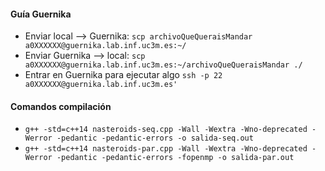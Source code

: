#### Guía Guernika

- Enviar local --> Guernika: ```scp archivoQueQueraisMandar a0XXXXXX@guernika.lab.inf.uc3m.es:~/```
- Enviar Guernika --> local: ```scp a0XXXXXX@guernika.lab.inf.uc3m.es:~/archivoQueQueraisMandar ./ ```
- Entrar en Guernika para ejecutar algo ```ssh -p 22 a0XXXXXX@guernika.lab.inf.uc3m.es'```


#### Comandos compilación
- ```g++ -std=c++14 nasteroids-seq.cpp -Wall -Wextra -Wno-deprecated -Werror -pedantic -pedantic-errors -o salida-seq.out```
- ```g++ -std=c++14 nasteroids-par.cpp -Wall -Wextra -Wno-deprecated -Werror -pedantic -pedantic-errors -fopenmp -o salida-par.out```
